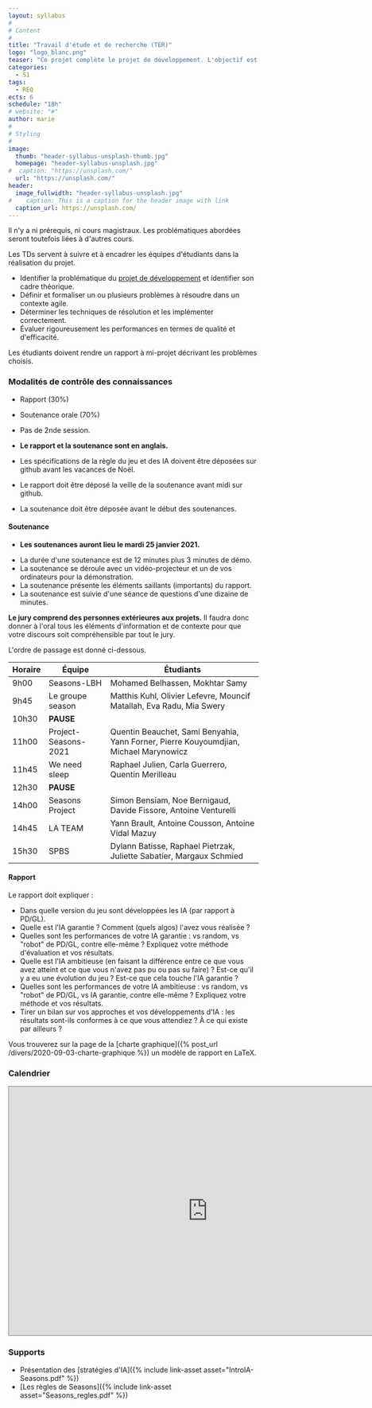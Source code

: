```yaml
---
layout: syllabus
#
# Content
#
title: "Travail d'étude et de recherche (TER)"
logo: "logo_blanc.png"
teaser: "Ce projet complète le projet de développement. L'objectif est de comprendre, formaliser, analyser, et répondre aux besoins du logiciel en termes de structures de données, d'algorithmes, d'aide à la décision, ou même d'intelligence artificielle."
categories:
  - S1
tags:
  - REQ
ects: 6
schedule: "18h"
# website: "#"
author: marie
#
# Styling
#
image:
  thumb: "header-syllabus-unsplash-thumb.jpg"
  homepage: "header-syllabus-unsplash.jpg"
#  caption: "https://unsplash.com/"
  url: "https://unsplash.com/"
header:
  image_fullwidth: "header-syllabus-unsplash.jpg"
#    caption: This is a caption for the header image with link
  caption_url: https://unsplash.com/
---
```


Il n'y a ni prérequis, ni cours magistraux.
Les problématiques abordées seront toutefois liées à d'autres cours.

Les TDs servent à suivre et à encadrer les équipes d'étudiants dans la réalisation du projet.

- Identifier la problématique du [projet de développement](../projet-developpement/) et identifier son cadre théorique.
- Définir et formaliser un ou plusieurs problèmes à résoudre dans un contexte agile.
- Déterminer les techniques de résolution et les implémenter correctement.
- Évaluer rigoureusement les performances en termes de qualité et d'efficacité.

Les étudiants doivent rendre un rapport à mi-projet décrivant les problèmes choisis.

### Modalités de contrôle des connaissances ###

- Rapport (30%)
- Soutenance orale (70%)
- Pas de 2nde session.

- **Le rapport et la soutenance sont en anglais.**
- Les spécifications de la règle du jeu et des IA doivent être déposées sur github avant les vacances de Noël.
- Le rapport doit être déposé la veille de la soutenance avant midi sur github.
- La soutenance doit être déposée avant le début des soutenances.

#### Soutenance ####

- **Les soutenances auront lieu le mardi 25 janvier 2021.**

<!-- - La date des soutenances n'est pas encore connue. -->

- La durée d'une soutenance est de 12 minutes plus 3 minutes de démo.
- La soutenance se déroule avec un vidéo-projecteur et un de vos ordinateurs pour la démonstration.
- La soutenance présente les éléments saillants (importants) du rapport.
- La soutenance est suivie d'une séance de questions d'une dizaine de minutes.

**Le jury comprend des personnes extérieures aux projets.**
Il faudra donc donner à l'oral tous les éléments d'information et de contexte pour que votre discours soit compréhensible par tout le jury.

L'ordre de passage est donné ci-dessous.

| Horaire | Équipe               | Étudiants                                                                             |
|---------|----------------------|---------------------------------------------------------------------------------------|
| 9h00    | Seasons-LBH          | Mohamed Belhassen, Mokhtar Samy                                                       |
| 9h45    | Le groupe season     | Matthis Kuhl, Olivier Lefevre, Mouncif Matallah, Eva Radu, Mia Swery                  |
| 10h30   | **PAUSE**                                                                                                    |
| 11h00   | Project-Seasons-2021 | Quentin Beauchet, Sami Benyahia, Yann Forner, Pierre Kouyoumdjian, Michael Marynowicz |
| 11h45   | We need sleep        | Raphael Julien, Carla Guerrero, Quentin Merilleau                                     |
| 12h30   | **PAUSE**                                                                                                    |
| 14h00   | Seasons Project      | Simon	Bensiam, Noe Bernigaud, Davide Fissore, Antoine Venturelli                     |
| 14h45   | LA TEAM              | Yann Brault, Antoine Cousson, Antoine Vidal Mazuy                                     |
| 15h30   | SPBS                 | Dylann Batisse, Raphael Pietrzak, Juliette Sabatier, Margaux Schmied                  |


#### Rapport ####

Le rapport doit expliquer :

- Dans quelle version du jeu sont développées les IA (par rapport à PD/GL).
- Quelle est l'IA garantie ? Comment (quels algos) l'avez vous réalisée ?
- Quelles sont les performances de votre IA garantie : vs random, vs "robot" de PD/GL, contre elle-même ? Expliquez votre méthode d'évaluation et vos résultats.
- Quelle est l'IA ambitieuse (en faisant la différence entre ce que vous avez atteint et ce que vous n'avez pas pu ou pas su faire) ? Est-ce qu'il y a eu une évolution du jeu ? Est-ce que cela touche l'IA garantie ?
- Quelles sont les performances de votre IA ambitieuse : vs random, vs "robot" de PD/GL, vs IA garantie, contre elle-même ? Expliquez votre méthode et vos résultats.
- Tirer un bilan sur vos approches et vos développements d'IA : les résultats sont-ils conformes à ce que vous attendiez ? À ce qui existe par ailleurs ?

Vous trouverez sur la page de la [charte graphique]({% post_url /divers/2020-09-03-charte-graphique %}) un modèle de rapport en LaTeX.

### Calendrier ###

<iframe src="https://calendar.google.com/calendar/embed?height=500&amp;wkst=1&amp;bgcolor=%23ffffff&amp;ctz=Europe%2FParis&amp;src=ZDh1dXRiaDUwcGI0aDJlZG9xNjdhY2s1aXNAZ3JvdXAuY2FsZW5kYXIuZ29vZ2xlLmNvbQ&amp;color=%23D81B60&amp;showCalendars=1" style="border:solid 1px #777" width="800" height="500" frameborder="0" scrolling="no"></iframe>

### Supports ###

- Présentation des [stratégies d'IA]({% include link-asset asset="IntroIA-Seasons.pdf" %}) 
- [Les règles de Seasons]({% include link-asset asset="Seasons_regles.pdf" %})

<!-- 
### Supports ###

- Présentation des [stratégies d'IA]({% include link-asset asset="IntroIA.pdf" %}) 
- [Les règles de 7 wonders]({% include link-asset asset="7wonders-regles.pdf" %})
- [Le descriptif des effets]({% include link-asset asset="7wonders-effets.pdf" %})
- [Les cartes et les chaînages]({% include link-asset asset="7wonders-cartes-chainages.pdf" %})
- [Les merveilles]({% include link-asset asset="merveilles.pdf" %}) [(images)]({% include link-asset asset="wonderboards.zip" %})
-->

<!--
### Quelques réflexions sur le jeu Puerto Rico ###

Vous trouverez ci-dessous un diagramme de dépendances sous la forme d'un arbre pour produire des marchandises.
Remarquez que nous avons traiter séparément le cas où l'objectif final est de produire une unique marchandise
On peut aussi prendre en considération les avantages octroyés par certains bâtiments/plantations en modifiant dynamiquement le diagramme comme indiqué sur la droite du diagramme.

![Diagramme de production de marchandises avec Puerto Rico]({% include link-asset asset="puerto-rico-marchandises.png" %}){:class="img-responsive" style="width: 100%;"}

Il est judicieux de considérer que chaque sommet a un état :
- **Atteint** : le prérequis est rempli, par exemple un bâtiment est construit.
- **Possible** : le prérequis n'est pas rempli, mais peut être atteint, par exemple un bâtiment n'est pas construit, mais est disponible.
- **Inatteignable** : le prérequis ne peut plus être rempli, par exemple un bâtiment n'est pas construit et n'est plus disponible.



Ce diagramme permet de répondre à différentes questions :
 - Est-il encore possible de produire X unités de marchandise ?
 - Qu'est-ce qui manque pour produire X unités de marchandise ? Quel est le coût en doublons et côlons ?
 - Combien d'étapes sont nécessaires pour produire X unités de marchandise ?

-->